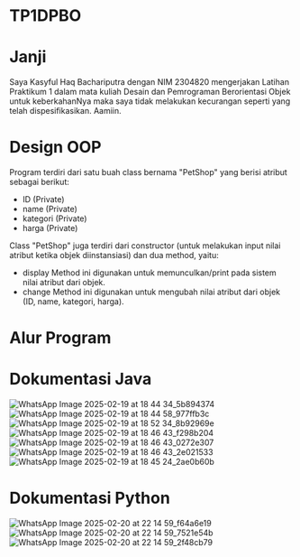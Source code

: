 # TP1DPBO

# Janji
Saya Kasyful Haq Bachariputra dengan NIM 2304820 mengerjakan Latihan Praktikum 1 dalam mata kuliah Desain dan Pemrograman Berorientasi Objek untuk keberkahanNya maka saya tidak melakukan kecurangan seperti yang telah dispesifikasikan. Aamiin.

# Design OOP
Program terdiri dari satu buah class bernama "PetShop" yang berisi atribut sebagai berikut:
- ID (Private)
- name (Private)
- kategori (Private)
- harga (Private)

Class "PetShop" juga terdiri dari constructor (untuk melakukan input nilai atribut ketika objek diinstansiasi) dan dua method, yaitu:
- display
  Method ini digunakan untuk memunculkan/print pada sistem nilai atribut dari objek.
- change
  Method ini digunakan untuk mengubah nilai atribut dari objek (ID, name, kategori, harga).
# Alur Program

# Dokumentasi Java
![WhatsApp Image 2025-02-19 at 18 44 34_5b894374](https://github.com/user-attachments/assets/1ac86c53-bd64-4743-a656-d4a2c1615019)
![WhatsApp Image 2025-02-19 at 18 44 58_977ffb3c](https://github.com/user-attachments/assets/d897f809-2f46-4ea7-baee-c4e2ea8f20f2)
![WhatsApp Image 2025-02-19 at 18 52 34_8b92969e](https://github.com/user-attachments/assets/f2622d09-d1cd-4671-8858-f67d87f909e5)
![WhatsApp Image 2025-02-19 at 18 46 43_f298b204](https://github.com/user-attachments/assets/30edd076-5ad2-414a-a720-874e4bfa93b7)
![WhatsApp Image 2025-02-19 at 18 46 43_0272e307](https://github.com/user-attachments/assets/2e90712d-2809-47b7-9be5-b5f56a89713c)
![WhatsApp Image 2025-02-19 at 18 46 43_2e021533](https://github.com/user-attachments/assets/8a556682-407c-4ede-9bb4-c0c08a7a8191)
![WhatsApp Image 2025-02-19 at 18 45 24_2ae0b60b](https://github.com/user-attachments/assets/eab88b6c-9aea-4bd1-9d85-12ec51cf60eb)

# Dokumentasi Python
![WhatsApp Image 2025-02-20 at 22 14 59_f64a6e19](https://github.com/user-attachments/assets/486d7cbe-8f62-4f6b-9cd0-073e318df6c4)
![WhatsApp Image 2025-02-20 at 22 14 59_7521e54b](https://github.com/user-attachments/assets/f3827f47-2de3-4699-8135-6fc2206509fa)
![WhatsApp Image 2025-02-20 at 22 14 59_2f48cb79](https://github.com/user-attachments/assets/e0f4fdf0-a7b5-45b2-9c3e-57ccd8a550c3)
